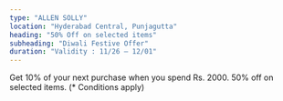 ```yaml
---
type: "ALLEN SOLLY"
location: "Hyderabad Central, Punjagutta"
heading: "50% Off on selected items"
subheading: "Diwali Festive Offer"
duration: "Validity : 11/26 – 12/01"
---
```


Get 10% of your next purchase when you spend Rs. 2000.
50% off on selected items. (* Conditions apply)
